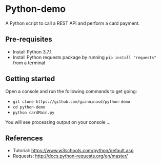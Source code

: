 Python-demo
================
A Python script to call a REST API and perform a card payment.

## Pre-requisites
* Install Python 3.7.1
* Install Python requests package by running `pip install "requests"` from a terminal

## Getting started
Open a console and run the following commands to get going:
* `git clone https://github.com/gianninasd/python-demo`
* `cd python-demo`
* `python cardMain.py`

You will see processing output on your console ...

## References
* Tutorial: https://www.w3schools.com/python/default.asp
* Requests: http://docs.python-requests.org/en/master/
